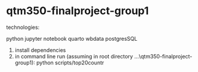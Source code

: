 # qtm350-finalproject-group1
 
technologies:

python
jupyter notebook
quarto
wbdata
postgresSQL


1. install dependencies
2. in command line run (assuming in root directory ...\qtm350-finalproject-group1):
python scripts/top20countr